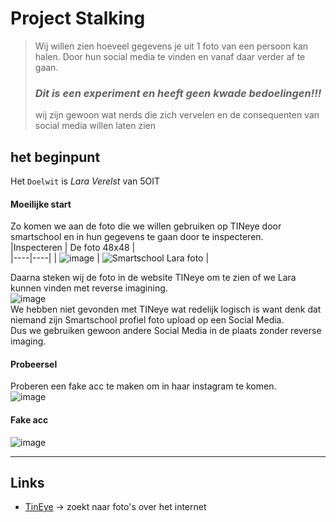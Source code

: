 # Project Stalking
> Wij willen zien hoeveel gegevens je uit 1 foto van een persoon kan halen.
> Door hun social media te vinden en vanaf daar verder af te gaan.
> ### ***Dit is een experiment en heeft geen kwade bedoelingen!!!*** 
> wij zijn gewoon wat nerds die zich vervelen en de consequenten van social media willen laten zien

## het beginpunt
Het `Doelwit` is *Lara Verelst* van 5OIT

#### Moeilijke start  
Zo komen we aan de foto die we willen gebruiken op TINeye door smartschool en in hun gegevens te gaan door te inspecteren.  
|Inspecteren | De foto 48x48 |  
|----|----|
| ![image](https://user-images.githubusercontent.com/105280571/169761499-4cfd4f8f-b054-497e-aeff-15f34fb80b68.png) | ![Smartschool Lara foto](https://user-images.githubusercontent.com/105280571/169761780-561a38b8-8560-4deb-af85-456e8e6bc4d7.png) |  

Daarna steken wij de foto in de website TINeye om te zien of we Lara kunnen vinden met reverse imagining.  
![image](https://user-images.githubusercontent.com/105280571/169762483-1d7a9f7b-884e-4256-8626-fe8562d34c29.png)  
We hebben niet gevonden met TINeye wat redelijk logisch is want denk dat niemand zijn Smartschool profiel foto upload op een Social Media.  
Dus we gebruiken gewoon andere Social Media in de plaats zonder reverse imaging.  

#### Probeersel
Proberen een fake acc te maken om in haar instagram te komen.  
![image](https://user-images.githubusercontent.com/105280571/169764906-c0b652a0-5864-4a6b-90cf-520115b143cd.png)

#### Fake acc
![image](https://user-images.githubusercontent.com/105280571/169770092-0f51124b-328e-4919-96c9-8d0caaf8b3c1.png)

___
## Links
* [TinEye](https://tineye.com/) -> zoekt naar foto's over het internet
